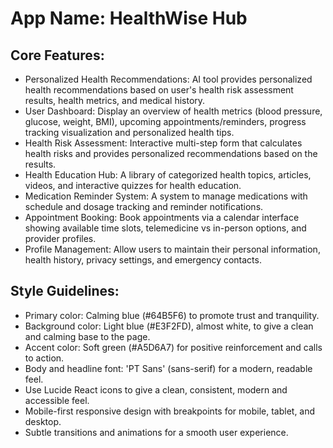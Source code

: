 # **App Name**: HealthWise Hub

## Core Features:

- Personalized Health Recommendations: AI tool provides personalized health recommendations based on user's health risk assessment results, health metrics, and medical history.
- User Dashboard: Display an overview of health metrics (blood pressure, glucose, weight, BMI), upcoming appointments/reminders, progress tracking visualization and personalized health tips.
- Health Risk Assessment: Interactive multi-step form that calculates health risks and provides personalized recommendations based on the results.
- Health Education Hub: A library of categorized health topics, articles, videos, and interactive quizzes for health education.
- Medication Reminder System: A system to manage medications with schedule and dosage tracking and reminder notifications.
- Appointment Booking: Book appointments via a calendar interface showing available time slots, telemedicine vs in-person options, and provider profiles.
- Profile Management: Allow users to maintain their personal information, health history, privacy settings, and emergency contacts.

## Style Guidelines:

- Primary color: Calming blue (#64B5F6) to promote trust and tranquility.
- Background color: Light blue (#E3F2FD), almost white, to give a clean and calming base to the page.
- Accent color: Soft green (#A5D6A7) for positive reinforcement and calls to action.
- Body and headline font: 'PT Sans' (sans-serif) for a modern, readable feel.
- Use Lucide React icons to give a clean, consistent, modern and accessible feel.
- Mobile-first responsive design with breakpoints for mobile, tablet, and desktop.
- Subtle transitions and animations for a smooth user experience.